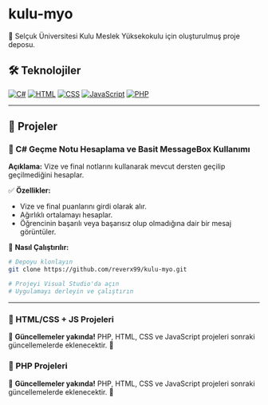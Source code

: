 # kulu-myo

📌 Selçuk Üniversitesi Kulu Meslek Yüksekokulu için oluşturulmuş proje deposu.

## 🛠 Teknolojiler

[![C#](https://img.shields.io/badge/C%23-%23239120.svg?style=for-the-badge&logo=c-sharp&logoColor=white)](https://learn.microsoft.com/en-us/dotnet/csharp/)
[![HTML](https://img.shields.io/badge/HTML-%23E34F26.svg?style=for-the-badge&logo=html5&logoColor=white)](https://developer.mozilla.org/en-US/docs/Web/HTML)
[![CSS](https://img.shields.io/badge/CSS-%231572B6.svg?style=for-the-badge&logo=css3&logoColor=white)](https://developer.mozilla.org/en-US/docs/Web/CSS)
[![JavaScript](https://img.shields.io/badge/JavaScript-%23F7DF1E.svg?style=for-the-badge&logo=javascript&logoColor=black)](https://developer.mozilla.org/en-US/docs/Web/JavaScript)
[![PHP](https://img.shields.io/badge/PHP-%23777BB4.svg?style=for-the-badge&logo=php&logoColor=white)](https://www.php.net/)

---

## 📌 Projeler

### 🔹 C# Geçme Notu Hesaplama ve Basit MessageBox Kullanımı

**Açıklama:** Vize ve final notlarını kullanarak mevcut dersten geçilip geçilmediğini hesaplar.

✅ **Özellikler:**
- Vize ve final puanlarını girdi olarak alır.
- Ağırlıklı ortalamayı hesaplar.
- Öğrencinin başarılı veya başarısız olup olmadığına dair bir mesaj görüntüler.

📌 **Nasıl Çalıştırılır:**
```sh
# Depoyu klonlayın
git clone https://github.com/reverx99/kulu-myo.git

# Projeyi Visual Studio'da açın
# Uygulamayı derleyin ve çalıştırın
```

---

### 🔹 HTML/CSS + JS Projeleri

📌 **Güncellemeler yakında!** PHP, HTML, CSS ve JavaScript projeleri sonraki güncellemelerde eklenecektir. 🚀

### 🔹 PHP Projeleri

📌 **Güncellemeler yakında!** PHP, HTML, CSS ve JavaScript projeleri sonraki güncellemelerde eklenecektir. 🚀

